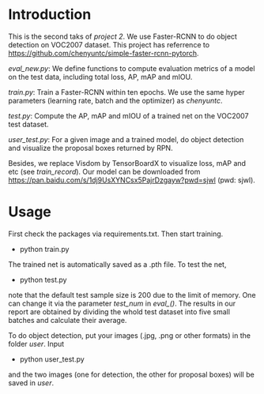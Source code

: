 # Introduction
This is the second taks of *project 2*. We use Faster-RCNN to do object detection on VOC2007 dataset. This project has referrence to https://github.com/chenyuntc/simple-faster-rcnn-pytorch.


*eval_new.py*: We define functions to compute evaluation metrics of a model on the test data, including total loss, AP, mAP and mIOU.

*train.py*: Train a Faster-RCNN within ten epochs. We use the same hyper parameters (learning rate, batch and the optimizer) as *chenyuntc*. 

*test.py*: Compute the AP, mAP and mIOU of a trained net on the VOC2007 test dataset.

*user_test.py*: For a given image and a trained model, do object detection and visualize the proposal boxes returned by RPN.

Besides, we replace Visdom by TensorBoardX to visualize loss, mAP and etc (see *train_record*). Our model can be downloaded from https://pan.baidu.com/s/1dj9UsXYNCsx5PajrDzgayw?pwd=sjwl (pwd: sjwl).

# Usage

First check the packages via requirements.txt. Then start training.

+ python train.py

The trained net is automatically saved as a .pth file. To test the net,

+ python test.py

note that the default test sample size is 200 due to the limit of memory. One can change it via the parameter *test_num* in *eval_()*. The results in our report are obtained by dividing the whold test dataset into five small batches and calculate their average.

To do object detection, put your images (.jpg, .png or other formats) in the folder *user*. Input

+ python user_test.py

and the two images (one for detection, the other for proposal boxes) will be saved in *user*.

